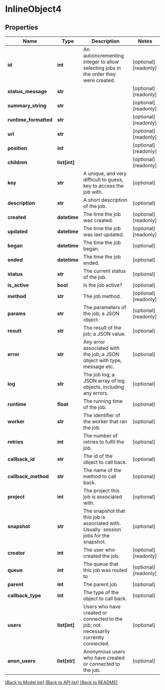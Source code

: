 # InlineObject4

## Properties
Name | Type | Description | Notes
------------ | ------------- | ------------- | -------------
**id** | **int** | An autoincrementing integer to allow selecting jobs in the order they were created. | [optional] [readonly] 
**status_message** | **str** |  | [optional] [readonly] 
**summary_string** | **str** |  | [optional] [readonly] 
**runtime_formatted** | **str** |  | [optional] [readonly] 
**url** | **str** |  | [optional] [readonly] 
**position** | **int** |  | [optional] [readonly] 
**children** | **list[int]** |  | [optional] [readonly] 
**key** | **str** | A unique, and very difficult to guess, key to access the job with. | [optional] 
**description** | **str** | A short description of the job. | [optional] 
**created** | **datetime** | The time the job was created. | [optional] [readonly] 
**updated** | **datetime** | The time the job was last updated. | [optional] [readonly] 
**began** | **datetime** | The time the job began. | [optional] 
**ended** | **datetime** | The time the job ended. | [optional] 
**status** | **str** | The current status of the job. | [optional] 
**is_active** | **bool** | Is the job active? | [optional] 
**method** | **str** | The job method. | [optional] [readonly] 
**params** | **str** | The parameters of the job; a JSON object. | [optional] [readonly] 
**result** | **str** | The result of the job; a JSON value. | [optional] 
**error** | **str** | Any error associated with the job; a JSON object with type, message etc. | [optional] 
**log** | **str** | The job log; a JSON array of log objects, including any errors. | [optional] 
**runtime** | **float** | The running time of the job. | [optional] 
**worker** | **str** | The identifier of the worker that ran the job. | [optional] 
**retries** | **int** | The number of retries to fulfil the job. | [optional] 
**callback_id** | **str** | The id of the object to call back. | [optional] 
**callback_method** | **str** | The name of the method to call back. | [optional] 
**project** | **int** | The project this job is associated with. | [optional] 
**snapshot** | **str** | The snapshot that this job is associated with. Usually &#x60;session&#x60; jobs for the snapshot. | [optional] 
**creator** | **int** | The user who created the job. | [optional] [readonly] 
**queue** | **int** | The queue that this job was routed to | [optional] [readonly] 
**parent** | **int** | The parent job | [optional] 
**callback_type** | **int** | The type of the object to call back. | [optional] 
**users** | **list[int]** | Users who have created or connected to the job; not necessarily currently connected. | [optional] 
**anon_users** | **list[str]** | Anonymous users who have created or connected to the job. | [optional] 

[[Back to Model list]](../README.md#documentation-for-models) [[Back to API list]](../README.md#documentation-for-api-endpoints) [[Back to README]](../README.md)


